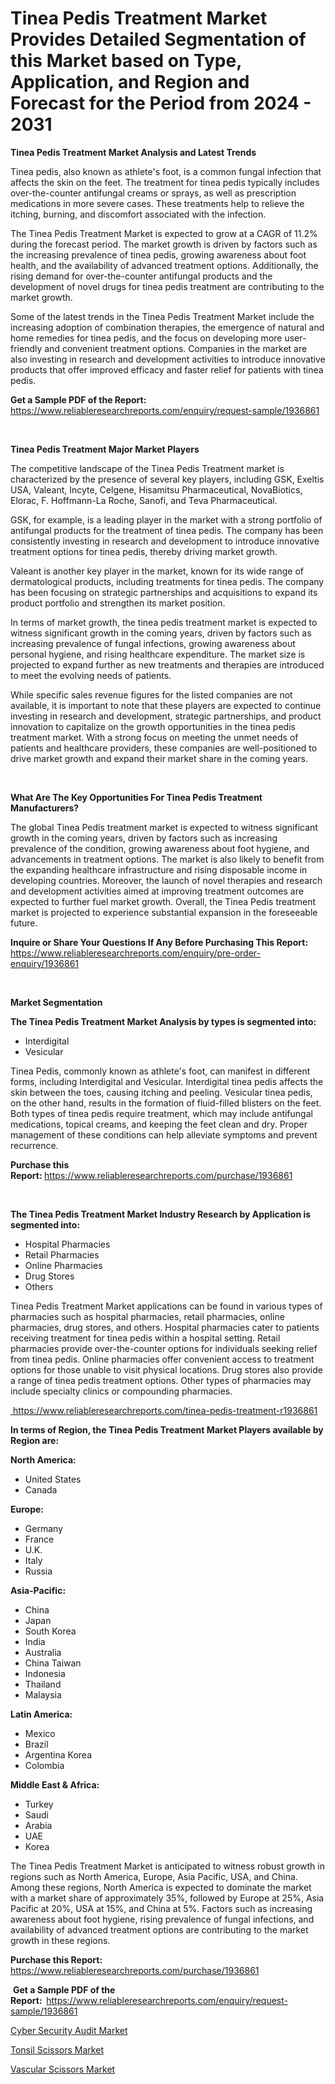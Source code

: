 <p><h1>Tinea Pedis Treatment Market Provides Detailed Segmentation of this Market based on Type, Application, and Region and Forecast for the Period from 2024 - 2031</h1></p><p><strong>Tinea Pedis Treatment Market Analysis and Latest Trends</strong></p>
<p><p>Tinea pedis, also known as athlete's foot, is a common fungal infection that affects the skin on the feet. The treatment for tinea pedis typically includes over-the-counter antifungal creams or sprays, as well as prescription medications in more severe cases. These treatments help to relieve the itching, burning, and discomfort associated with the infection.</p><p>The Tinea Pedis Treatment Market is expected to grow at a CAGR of 11.2% during the forecast period. The market growth is driven by factors such as the increasing prevalence of tinea pedis, growing awareness about foot health, and the availability of advanced treatment options. Additionally, the rising demand for over-the-counter antifungal products and the development of novel drugs for tinea pedis treatment are contributing to the market growth.</p><p>Some of the latest trends in the Tinea Pedis Treatment Market include the increasing adoption of combination therapies, the emergence of natural and home remedies for tinea pedis, and the focus on developing more user-friendly and convenient treatment options. Companies in the market are also investing in research and development activities to introduce innovative products that offer improved efficacy and faster relief for patients with tinea pedis.</p></p>
<p><strong>Get a Sample PDF of the Report:&nbsp;</strong> <a href="https://www.reliableresearchreports.com/enquiry/request-sample/1936861">https://www.reliableresearchreports.com/enquiry/request-sample/1936861</a></p>
<p>&nbsp;</p>
<p><strong>Tinea Pedis Treatment Major Market Players</strong></p>
<p><p>The competitive landscape of the Tinea Pedis Treatment market is characterized by the presence of several key players, including GSK, Exeltis USA, Valeant, Incyte, Celgene, Hisamitsu Pharmaceutical, NovaBiotics, Elorac, F. Hoffmann-La Roche, Sanofi, and Teva Pharmaceutical. </p><p>GSK, for example, is a leading player in the market with a strong portfolio of antifungal products for the treatment of tinea pedis. The company has been consistently investing in research and development to introduce innovative treatment options for tinea pedis, thereby driving market growth.</p><p>Valeant is another key player in the market, known for its wide range of dermatological products, including treatments for tinea pedis. The company has been focusing on strategic partnerships and acquisitions to expand its product portfolio and strengthen its market position.</p><p>In terms of market growth, the tinea pedis treatment market is expected to witness significant growth in the coming years, driven by factors such as increasing prevalence of fungal infections, growing awareness about personal hygiene, and rising healthcare expenditure. The market size is projected to expand further as new treatments and therapies are introduced to meet the evolving needs of patients.</p><p>While specific sales revenue figures for the listed companies are not available, it is important to note that these players are expected to continue investing in research and development, strategic partnerships, and product innovation to capitalize on the growth opportunities in the tinea pedis treatment market. With a strong focus on meeting the unmet needs of patients and healthcare providers, these companies are well-positioned to drive market growth and expand their market share in the coming years.</p></p>
<p>&nbsp;</p>
<p><strong>What Are The Key Opportunities For Tinea Pedis Treatment Manufacturers?</strong></p>
<p><p>The global Tinea Pedis treatment market is expected to witness significant growth in the coming years, driven by factors such as increasing prevalence of the condition, growing awareness about foot hygiene, and advancements in treatment options. The market is also likely to benefit from the expanding healthcare infrastructure and rising disposable income in developing countries. Moreover, the launch of novel therapies and research and development activities aimed at improving treatment outcomes are expected to further fuel market growth. Overall, the Tinea Pedis treatment market is projected to experience substantial expansion in the foreseeable future.</p></p>
<p><strong>Inquire or Share Your Questions If Any Before Purchasing This Report:</strong> <a href="https://www.reliableresearchreports.com/enquiry/pre-order-enquiry/1936861">https://www.reliableresearchreports.com/enquiry/pre-order-enquiry/1936861</a></p>
<p>&nbsp;</p>
<p><strong>Market Segmentation</strong></p>
<p><strong>The Tinea Pedis Treatment Market Analysis by types is segmented into:</strong></p>
<p><ul><li>Interdigital</li><li>Vesicular</li></ul></p>
<p><p>Tinea Pedis, commonly known as athlete's foot, can manifest in different forms, including Interdigital and Vesicular. Interdigital tinea pedis affects the skin between the toes, causing itching and peeling. Vesicular tinea pedis, on the other hand, results in the formation of fluid-filled blisters on the feet. Both types of tinea pedis require treatment, which may include antifungal medications, topical creams, and keeping the feet clean and dry. Proper management of these conditions can help alleviate symptoms and prevent recurrence.</p></p>
<p><strong>Purchase this Report:&nbsp;</strong><a href="https://www.reliableresearchreports.com/purchase/1936861">https://www.reliableresearchreports.com/purchase/1936861</a></p>
<p>&nbsp;</p>
<p><strong>The Tinea Pedis Treatment Market Industry Research by Application is segmented into:</strong></p>
<p><ul><li>Hospital Pharmacies</li><li>Retail Pharmacies</li><li>Online Pharmacies</li><li>Drug Stores</li><li>Others</li></ul></p>
<p><p>Tinea Pedis Treatment Market applications can be found in various types of pharmacies such as hospital pharmacies, retail pharmacies, online pharmacies, drug stores, and others. Hospital pharmacies cater to patients receiving treatment for tinea pedis within a hospital setting. Retail pharmacies provide over-the-counter options for individuals seeking relief from tinea pedis. Online pharmacies offer convenient access to treatment options for those unable to visit physical locations. Drug stores also provide a range of tinea pedis treatment options. Other types of pharmacies may include specialty clinics or compounding pharmacies.</p></p>
<p><a href="https://www.reliableresearchreports.com/tinea-pedis-treatment-r1936861">&nbsp;https://www.reliableresearchreports.com/tinea-pedis-treatment-r1936861</a></p>
<p><strong>In terms of Region, the Tinea Pedis Treatment Market Players available by Region are:</strong></p>
<p>
    <p> <strong> North America: </strong>
        <ul>
            <li>United States</li>
            <li>Canada</li>
        </ul>
        </p> 
    <p> <strong> Europe: </strong>
        <ul>
            <li>Germany</li>
            <li>France</li>
            <li>U.K.</li>
            <li>Italy</li>
            <li>Russia</li>
        </ul>
        </p> 
    <p> <strong> Asia-Pacific: </strong>
        <ul>
            <li>China</li>
            <li>Japan</li>
            <li>South Korea</li>
            <li>India</li>
            <li>Australia</li>
            <li>China Taiwan</li>
            <li>Indonesia</li>
            <li>Thailand</li>
            <li>Malaysia</li>
        </ul>
        </p> 
    <p> <strong> Latin America: </strong>
        <ul>
            <li>Mexico</li>
            <li>Brazil</li>
            <li>Argentina Korea</li>
            <li>Colombia</li>
        </ul>
        </p> 
    <p> <strong> Middle East & Africa: </strong>
        <ul>
            <li>Turkey</li>
            <li>Saudi</li>
            <li>Arabia</li>
            <li>UAE</li>
            <li>Korea</li>
        </ul>
    </p>
    </p>
<p><p>The Tinea Pedis Treatment Market is anticipated to witness robust growth in regions such as North America, Europe, Asia Pacific, USA, and China. Among these regions, North America is expected to dominate the market with a market share of approximately 35%, followed by Europe at 25%, Asia Pacific at 20%, USA at 15%, and China at 5%. Factors such as increasing awareness about foot hygiene, rising prevalence of fungal infections, and availability of advanced treatment options are contributing to the market growth in these regions.</p></p>
<p><strong>Purchase this Report: </strong><a href="https://www.reliableresearchreports.com/purchase/1936861">https://www.reliableresearchreports.com/purchase/1936861</a></p>
<p>&nbsp;<strong>Get a Sample PDF of the Report:&nbsp;&nbsp;</strong><a href="https://www.reliableresearchreports.com/enquiry/request-sample/1936861">https://www.reliableresearchreports.com/enquiry/request-sample/1936861</a></p>
<p><strong></strong></p>
<p><p><a href="https://github.com/pennyaldbrittonh658/Market-Research-Report-List-1/blob/main/cyber-security-audit-market.md">Cyber Security Audit Market</a></p><p><a href="https://view.publitas.com/reportprime-1/global-tonsil-scissors-market-analysis-trends-forecasts-and-growth-opportunities-2024-2031-in-194-pages-report/">Tonsil Scissors Market</a></p><p><a href="https://view.publitas.com/reportprime-1/vascular-scissors-market-a-global-and-regional-analysis-focus-on-end-user-product-and-region-analysis-and-forecast-2024-2031/">Vascular Scissors Market</a></p></p>